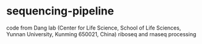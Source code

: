 # sequencing-pipeline
code from Dang lab (Center for Life Science, School of Life Sciences, Yunnan University, Kunming 650021, China)
riboseq and rnaseq processing
